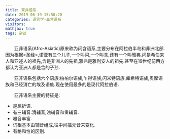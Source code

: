 ```yaml
---
title: 亚非语系
date: 2019-06-19 15:50:20
categories: 语言学-亚非语系
visitors: 
mathjax: true
tags: 杂谈
---
```

&emsp;&emsp;亚非语系(Afro-Asiatic)原来称为闪含语系,主要分布在阿拉伯半岛和非洲北部.因为根据<圣经>,诺亚有三个儿子,一个叫闪,一个叫含,还有一个叫雅弗.闪是希伯来人和亚述人的祖先,含是非洲人的先祖,雅弗是雅利安人的祖先.甚至在19世纪前西方都认为亚洲人都是含的子孙.

&emsp;&emsp;亚非语系包括六个语族:柏柏尔语族,乍得语族,闪米特语族,库希特语族,奥摩语族和已经消亡的埃及语族.现在使用最多的是现代阿拉伯语.

&emsp;&emsp;亚非语系主要的特征是:
- 是屈折语.
- 有三辅音:清辅音,浊辅音和重辅音.
- 喉音丰富.
- 词根基本由辅音组成,往中间插元音来变化.
- 有格和性的区别.